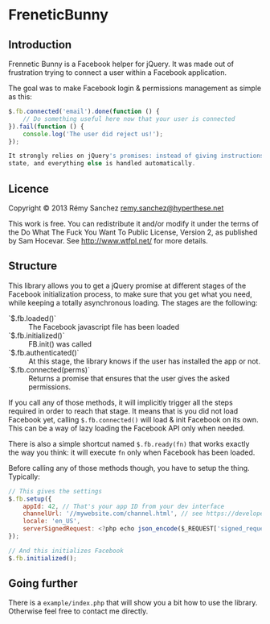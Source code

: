 FreneticBunny
=============

Introduction
------------

Frennetic Bunny is a Facebook helper for jQuery. It was made out of frustration trying to connect a user within a
Facebook application.

The goal was to make Facebook login & permissions management as simple as this:

```javascript
$.fb.connected('email').done(function () {
	// Do something useful here now that your user is connected
}).fail(function () {
	console.log('The user did reject us!');
});

It strongly relies on jQuery's promises: instead of giving instructions, you just ask the library to guarantee a certain
state, and everything else is handled automatically.
```

Licence
-------

Copyright © 2013 Rémy Sanchez <remy.sanchez@hyperthese.net>

This work is free. You can redistribute it and/or modify it under the
terms of the Do What The Fuck You Want To Public License, Version 2,
as published by Sam Hocevar. See <http://www.wtfpl.net/> for more details.

Structure
---------

This library allows you to get a jQuery promise at different stages of the Facebook initialization process, to make sure
that you get what you need, while keeping a totally asynchronous loading. The stages are the following:

<dl>
  <dt>`$.fb.loaded()`</dt>
  <dd>The Facebook javascript file has been loaded</dd>
  <dt>`$.fb.initialized()`</dt>
  <dd>FB.init() was called</dd>
  <dt>`$.fb.authenticated()`</dt>
  <dd>At this stage, the library knows if the user has installed the app or not.</dd>
  <dt>`$.fb.connected(perms)`</dt>
  <dd>Returns a promise that ensures that the user gives the asked permissions.</dd>
</dl>

If you call any of those methods, it will implicitly trigger all the steps required in order to reach that stage. It
means that is you did not load Facebook yet, calling `$.fb.connected()` will load & init Facebook on its own. This can
be a way of lazy loading the Facebook API only when needed.

There is also a simple shortcut named `$.fb.ready(fn)` that works exactly the way you think: it will execute `fn` only
when Facebook has been loaded.

Before calling any of those methods though, you have to setup the thing. Typically:

```javascript
// This gives the settings
$.fb.setup({
	appId: 42, // That's your app ID from your dev interface
	channelUrl: '//mywebsite.com/channel.html', // see https://developers.facebook.com/docs/reference/javascript/#channel
	locale: 'en_US',
	serverSignedRequest: <?php echo json_encode($_REQUEST['signed_request']); ?>
});

// And this initializes Facebook
$.fb.initialized();
```

Going further
-------------

There is a `example/index.php` that will show you a bit how to use the library. Otherwise feel free to contact me
directly.

